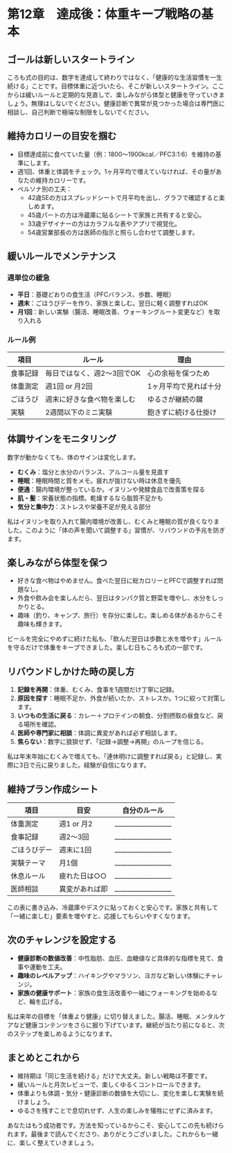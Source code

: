 # 第12章　達成後：体重キープ戦略の基本

## ゴールは新しいスタートライン

ころも式の目的は、数字を達成して終わりではなく、「健康的な生活習慣を一生続ける」ことです。目標体重に近づいたら、そこが新しいスタートライン。ここからは緩いルールと定期的な見直しで、楽しみながら体型と健康を守っていきましょう。無理はしないでください。健康診断で異常が見つかった場合は専門医に相談し、自己判断で極端な制限をしないでください。

## 維持カロリーの目安を掴む

- 目標達成前に食べていた量（例：1800〜1900kcal／PFC3:1:6）を維持の基準にします。
- 週1回、体重と体調をチェック。1ヶ月平均で増えていなければ、その量があなたの維持カロリーです。
- ペルソナ別の工夫：
  - 42歳SEの方はスプレッドシートで月平均を出し、グラフで確認すると楽しめます。
  - 45歳パートの方は冷蔵庫に貼るシートで家族と共有すると安心。
  - 33歳デザイナーの方はカラフルな表やアプリで視覚化。
  - 54歳営業部長の方は医師の指示と照らし合わせて調整します。

## 緩いルールでメンテナンス

### 週単位の緩急

- **平日**：基礎どおりの食生活（PFCバランス、歩数、睡眠）
- **週末**：ごほうびデーを作り、家族と楽しむ。翌日に軽く調整すればOK
- **月1回**：新しい実験（腸活、睡眠改善、ウォーキングルート変更など）を取り入れる

### ルール例

| 項目 | ルール | 理由 |
|------|--------|------|
| 食事記録 | 毎日ではなく、週2〜3回でOK | 心の余裕を保つため |
| 体重測定 | 週1回 or 月2回 | 1ヶ月平均で見れば十分 |
| ごほうび | 週末に好きな食べ物を楽しむ | ゆるさが継続の鍵 |
| 実験 | 2週間以下のミニ実験 | 飽きずに続ける仕掛け |

## 体調サインをモニタリング

数字が動かなくても、体のサインは変化します。

- **むくみ**：塩分と水分のバランス、アルコール量を見直す
- **睡眠**：睡眠時間と質をメモ。疲れが抜けない時は休息を優先
- **便通**：腸内環境が整っているか。イヌリンや発酵食品で改善策を探る
- **肌・髪**：栄養状態の指標。乾燥するなら脂質不足かも
- **気分と集中力**：ストレスや栄養不足が見える部分

私はイヌリンを取り入れて腸内環境が改善し、むくみと睡眠の質が良くなりました。このように「体の声を聞いて調整する」習慣が、リバウンドの予兆を防ぎます。

## 楽しみながら体型を保つ

- 好きな食べ物はやめません。食べた翌日に総カロリーとPFCで調整すれば問題なし。
- 外食や飲み会を楽しんだら、翌日はタンパク質と野菜を増やし、水分をしっかりとる。
- 趣味（釣り、キャンプ、旅行）を存分に楽しむ。楽しめる体があるからこそ趣味も輝きます。

ビールを完全にやめずに続けた私も、「飲んだ翌日は歩数と水を増やす」ルールを守るだけで体重をキープできました。楽しむ日もころも式の一部です。

## リバウンドしかけた時の戻し方

1. **記録を再開**：体重、むくみ、食事を1週間だけ丁寧に記録。
2. **原因を探す**：睡眠不足か、外食が続いたか、ストレスか。1つに絞って対策します。
3. **いつもの生活に戻る**：カレー＋プロテインの朝食、分割摂取の昼食など、戻る場所を確認。
4. **医師や専門家に相談**：体調に異変があれば必ず相談します。
5. **焦らない**：数字に狼狽せず、「記録→調整→再開」のループを信じる。

私は年末年始にむくみで増えても、「連休明けに調整すれば戻る」と記録し、実際に3日で元に戻りました。経験が自信になります。

## 維持プラン作成シート

| 項目 | 目安 | 自分のルール |
|------|------|----------------|
| 体重測定 | 週1 or 月2 | __________________ |
| 食事記録 | 週2〜3回 | __________________ |
| ごほうびデー | 週末に1回 | __________________ |
| 実験テーマ | 月1個 | __________________ |
| 休息ルール | 疲れた日は○○ | __________________ |
| 医師相談 | 異変があれば即 | __________________ |

この表に書き込み、冷蔵庫やデスクに貼っておくと安心です。家族と共有して「一緒に楽しむ」要素を増やすと、応援してもらいやすくなります。

## 次のチャレンジを設定する

- **健康診断の数値改善**：中性脂肪、血圧、血糖値など具体的な指標を見て、食事や運動を工夫。
- **趣味のレベルアップ**：ハイキングやマラソン、ヨガなど新しい体験にチャレンジ。
- **家族の健康サポート**：家族の食生活改善や一緒にウォーキングを始めるなど、輪を広げる。

私は来年の目標を「体重より健康」に切り替えました。腸活、睡眠、メンタルケアなど健康コンテンツをさらに掘り下げています。継続が当たり前になると、次のステップを楽しめるようになります。

## まとめとこれから

- 維持期は「同じ生活を続ける」だけで大丈夫。新しい戦略は不要です。
- 緩いルールと月次レビューで、楽しくゆるくコントロールできます。
- 体重よりも体調・気分・健康診断の数値を大切にし、変化を楽しむ実験を続けましょう。
- ゆるさを残すことで息切れせず、人生の楽しみを犠牲にせずに済みます。

あなたはもう成功者です。方法を知っているからこそ、安心してこの先も続けられます。最後まで読んでくださり、ありがとうございました。これからも一緒に、楽しく整えていきましょう。
